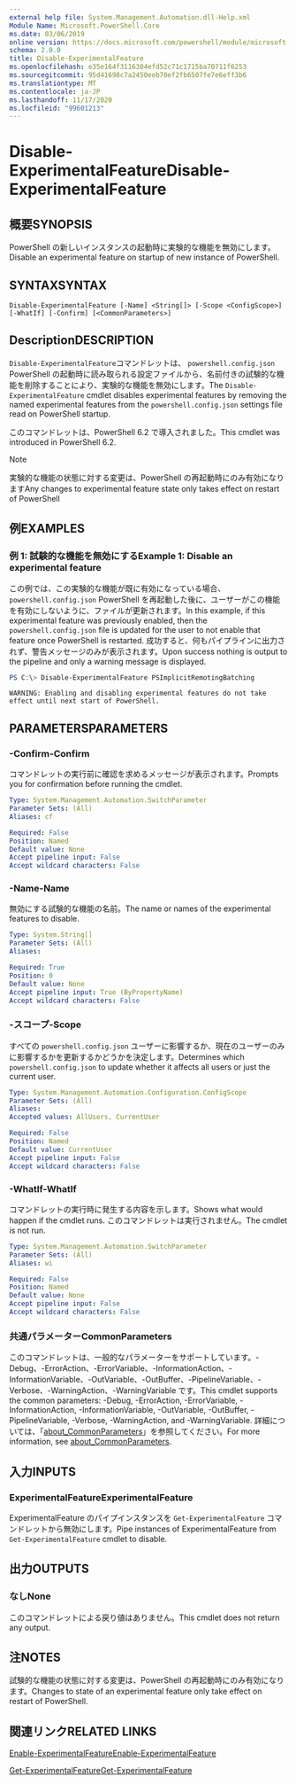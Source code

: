 ```yaml
---
external help file: System.Management.Automation.dll-Help.xml
Module Name: Microsoft.PowerShell.Core
ms.date: 03/06/2019
online version: https://docs.microsoft.com/powershell/module/microsoft.powershell.core/disable-experimentalfeature?view=powershell-7.2&WT.mc_id=ps-gethelp
schema: 2.0.0
title: Disable-ExperimentalFeature
ms.openlocfilehash: e35e164f3116304efd52c71c1715ba70711f6253
ms.sourcegitcommit: 95d41698c7a2450eeb70ef2fb6507fe7e6eff3b6
ms.translationtype: MT
ms.contentlocale: ja-JP
ms.lasthandoff: 11/17/2020
ms.locfileid: "99601213"
---
```

# <span data-ttu-id="76b68-102">Disable-ExperimentalFeature</span><span class="sxs-lookup"><span data-stu-id="76b68-102">Disable-ExperimentalFeature</span></span>

## <span data-ttu-id="76b68-103">概要</span><span class="sxs-lookup"><span data-stu-id="76b68-103">SYNOPSIS</span></span>
<span data-ttu-id="76b68-104">PowerShell の新しいインスタンスの起動時に実験的な機能を無効にします。</span><span class="sxs-lookup"><span data-stu-id="76b68-104">Disable an experimental feature on startup of new instance of PowerShell.</span></span>

## <span data-ttu-id="76b68-105">SYNTAX</span><span class="sxs-lookup"><span data-stu-id="76b68-105">SYNTAX</span></span>

```
Disable-ExperimentalFeature [-Name] <String[]> [-Scope <ConfigScope>] [-WhatIf] [-Confirm] [<CommonParameters>]
```

## <span data-ttu-id="76b68-106">Description</span><span class="sxs-lookup"><span data-stu-id="76b68-106">DESCRIPTION</span></span>

<span data-ttu-id="76b68-107">`Disable-ExperimentalFeature`コマンドレットは、 `powershell.config.json` PowerShell の起動時に読み取られる設定ファイルから、名前付きの試験的な機能を削除することにより、実験的な機能を無効にします。</span><span class="sxs-lookup"><span data-stu-id="76b68-107">The `Disable-ExperimentalFeature` cmdlet disables experimental features by removing the named experimental features from the `powershell.config.json` settings file read on PowerShell startup.</span></span>

<span data-ttu-id="76b68-108">このコマンドレットは、PowerShell 6.2 で導入されました。</span><span class="sxs-lookup"><span data-stu-id="76b68-108">This cmdlet was introduced in PowerShell 6.2.</span></span>

> [!NOTE]
> <span data-ttu-id="76b68-109">実験的な機能の状態に対する変更は、PowerShell の再起動時にのみ有効になります</span><span class="sxs-lookup"><span data-stu-id="76b68-109">Any changes to experimental feature state only takes effect on restart of PowerShell</span></span>

## <span data-ttu-id="76b68-110">例</span><span class="sxs-lookup"><span data-stu-id="76b68-110">EXAMPLES</span></span>

### <span data-ttu-id="76b68-111">例 1: 試験的な機能を無効にする</span><span class="sxs-lookup"><span data-stu-id="76b68-111">Example 1: Disable an experimental feature</span></span>

<span data-ttu-id="76b68-112">この例では、この実験的な機能が既に有効になっている場合、 `powershell.config.json` PowerShell を再起動した後に、ユーザーがこの機能を有効にしないように、ファイルが更新されます。</span><span class="sxs-lookup"><span data-stu-id="76b68-112">In this example, if this experimental feature was previously enabled, then the `powershell.config.json` file is updated for the user to not enable that feature once PowerShell is restarted.</span></span>
<span data-ttu-id="76b68-113">成功すると、何もパイプラインに出力されず、警告メッセージのみが表示されます。</span><span class="sxs-lookup"><span data-stu-id="76b68-113">Upon success nothing is output to the pipeline and only a warning message is displayed.</span></span>

```powershell
PS C:\> Disable-ExperimentalFeature PSImplicitRemotingBatching
```

```Output
WARNING: Enabling and disabling experimental features do not take effect until next start of PowerShell.
```

## <span data-ttu-id="76b68-114">PARAMETERS</span><span class="sxs-lookup"><span data-stu-id="76b68-114">PARAMETERS</span></span>

### <span data-ttu-id="76b68-115">-Confirm</span><span class="sxs-lookup"><span data-stu-id="76b68-115">-Confirm</span></span>

<span data-ttu-id="76b68-116">コマンドレットの実行前に確認を求めるメッセージが表示されます。</span><span class="sxs-lookup"><span data-stu-id="76b68-116">Prompts you for confirmation before running the cmdlet.</span></span>

```yaml
Type: System.Management.Automation.SwitchParameter
Parameter Sets: (All)
Aliases: cf

Required: False
Position: Named
Default value: None
Accept pipeline input: False
Accept wildcard characters: False
```

### <span data-ttu-id="76b68-117">-Name</span><span class="sxs-lookup"><span data-stu-id="76b68-117">-Name</span></span>

<span data-ttu-id="76b68-118">無効にする試験的な機能の名前。</span><span class="sxs-lookup"><span data-stu-id="76b68-118">The name or names of the experimental features to disable.</span></span>

```yaml
Type: System.String[]
Parameter Sets: (All)
Aliases:

Required: True
Position: 0
Default value: None
Accept pipeline input: True (ByPropertyName)
Accept wildcard characters: False
```

### <span data-ttu-id="76b68-119">-スコープ</span><span class="sxs-lookup"><span data-stu-id="76b68-119">-Scope</span></span>

<span data-ttu-id="76b68-120">すべての `powershell.config.json` ユーザーに影響するか、現在のユーザーのみに影響するかを更新するかどうかを決定します。</span><span class="sxs-lookup"><span data-stu-id="76b68-120">Determines which `powershell.config.json` to update whether it affects all users or just the current user.</span></span>

```yaml
Type: System.Management.Automation.Configuration.ConfigScope
Parameter Sets: (All)
Aliases:
Accepted values: AllUsers, CurrentUser

Required: False
Position: Named
Default value: CurrentUser
Accept pipeline input: False
Accept wildcard characters: False
```

### <span data-ttu-id="76b68-121">-WhatIf</span><span class="sxs-lookup"><span data-stu-id="76b68-121">-WhatIf</span></span>

<span data-ttu-id="76b68-122">コマンドレットの実行時に発生する内容を示します。</span><span class="sxs-lookup"><span data-stu-id="76b68-122">Shows what would happen if the cmdlet runs.</span></span>
<span data-ttu-id="76b68-123">このコマンドレットは実行されません。</span><span class="sxs-lookup"><span data-stu-id="76b68-123">The cmdlet is not run.</span></span>

```yaml
Type: System.Management.Automation.SwitchParameter
Parameter Sets: (All)
Aliases: wi

Required: False
Position: Named
Default value: None
Accept pipeline input: False
Accept wildcard characters: False
```

### <span data-ttu-id="76b68-124">共通パラメーター</span><span class="sxs-lookup"><span data-stu-id="76b68-124">CommonParameters</span></span>

<span data-ttu-id="76b68-125">このコマンドレットは、一般的なパラメーターをサポートしています。-Debug、-ErrorAction、-ErrorVariable、-InformationAction、-InformationVariable、-OutVariable、-OutBuffer、-PipelineVariable、-Verbose、-WarningAction、-WarningVariable です。</span><span class="sxs-lookup"><span data-stu-id="76b68-125">This cmdlet supports the common parameters: -Debug, -ErrorAction, -ErrorVariable, -InformationAction, -InformationVariable, -OutVariable, -OutBuffer, -PipelineVariable, -Verbose, -WarningAction, and -WarningVariable.</span></span> <span data-ttu-id="76b68-126">詳細については、「[about_CommonParameters](http://go.microsoft.com/fwlink/?LinkID=113216)」を参照してください。</span><span class="sxs-lookup"><span data-stu-id="76b68-126">For more information, see [about_CommonParameters](http://go.microsoft.com/fwlink/?LinkID=113216).</span></span>

## <span data-ttu-id="76b68-127">入力</span><span class="sxs-lookup"><span data-stu-id="76b68-127">INPUTS</span></span>

### <span data-ttu-id="76b68-128">ExperimentalFeature</span><span class="sxs-lookup"><span data-stu-id="76b68-128">ExperimentalFeature</span></span>

<span data-ttu-id="76b68-129">ExperimentalFeature のパイプインスタンスを `Get-ExperimentalFeature` コマンドレットから無効にします。</span><span class="sxs-lookup"><span data-stu-id="76b68-129">Pipe instances of ExperimentalFeature from `Get-ExperimentalFeature` cmdlet to disable.</span></span>

## <span data-ttu-id="76b68-130">出力</span><span class="sxs-lookup"><span data-stu-id="76b68-130">OUTPUTS</span></span>

### <span data-ttu-id="76b68-131">なし</span><span class="sxs-lookup"><span data-stu-id="76b68-131">None</span></span>

<span data-ttu-id="76b68-132">このコマンドレットによる戻り値はありません。</span><span class="sxs-lookup"><span data-stu-id="76b68-132">This cmdlet does not return any output.</span></span>

## <span data-ttu-id="76b68-133">注</span><span class="sxs-lookup"><span data-stu-id="76b68-133">NOTES</span></span>

<span data-ttu-id="76b68-134">試験的な機能の状態に対する変更は、PowerShell の再起動時にのみ有効になります。</span><span class="sxs-lookup"><span data-stu-id="76b68-134">Changes to state of an experimental feature only take effect on restart of PowerShell.</span></span>

## <span data-ttu-id="76b68-135">関連リンク</span><span class="sxs-lookup"><span data-stu-id="76b68-135">RELATED LINKS</span></span>

[<span data-ttu-id="76b68-136">Enable-ExperimentalFeature</span><span class="sxs-lookup"><span data-stu-id="76b68-136">Enable-ExperimentalFeature</span></span>](Enable-ExperimentalFeature.md)

[<span data-ttu-id="76b68-137">Get-ExperimentalFeature</span><span class="sxs-lookup"><span data-stu-id="76b68-137">Get-ExperimentalFeature</span></span>](Get-ExperimentalFeature.md)


